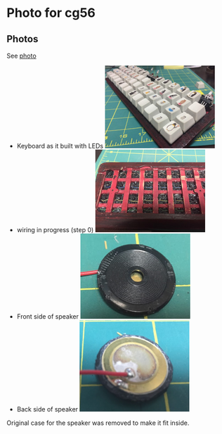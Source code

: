 # Photo for cg56
<!---
vim:set tw=79 ts=4 sts=4 sw=4 et nosi filetype=markdown:
-->

## Photos

See [photo](photo.md)

* Keyboard as it built with LEDs ![kbd](img/kbd.jpeg)
* wiring in progress (step 0) ![step 0](img/wiring0.jpeg)
* Front side of speaker ![spk_f](img/spk_f.png)
* Back side of speaker ![spk_b](img/spk_b.png)

Original case for the speaker was removed to make it fit inside.

